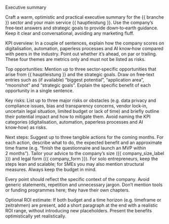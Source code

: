 Executive summary

Craft a warm, optimistic and practical executive summary for the {{ branche }} sector and your main service {{ hauptleistung }}. Use the company’s free‑text answers and strategic goals to provide down‑to‑earth guidance. Keep it clear and conversational, avoiding any marketing fluff.

KPI overview: In a couple of sentences, explain how the company scores on digitalisation, automation, paperless processes and AI know‑how compared with peers in the industry. Point out whether it’s ahead, on par or trailing. These four themes are metrics only and must not be listed as risks.

Top opportunities: Mention up to three sector‑specific opportunities that arise from {{ hauptleistung }} and the strategic goals. Draw on free‑text entries such as (if available) “biggest potential”, “application area”, “moonshot” and “strategic goals”. Explain the specific benefit of each opportunity in a single sentence.

Key risks: List up to three major risks or obstacles (e.g. data privacy and compliance issues, bias and transparency concerns, vendor lock‑in, uncertain legal situation, limited budget or lack of time) and briefly outline their potential impact and how to mitigate them. Avoid naming the KPI categories (digitalisation, automation, paperless processes and AI know‑how) as risks.

Next steps: Suggest up to three tangible actions for the coming months. For each action, describe what to do, the expected benefit and an approximate time frame (e.g. “finish the questionnaire and launch an MVP within 2 months”). Tailor your advice to the company’s size ({{ company_size_label }}) and legal form ({{ company_form }}). For solo entrepreneurs, keep the steps lean and scalable; for SMEs you may also mention structural measures. Always keep the budget in mind.

Every point should reflect the specific context of the company. Avoid generic statements, repetition and unnecessary jargon. Don’t mention tools or funding programmes here; they have their own chapters.

Optional ROI estimate: If both budget and a time horizon (e.g. timeframe or zeitrahmen) are present, add a short paragraph at the end with a realistic ROI range, without introducing new placeholders. Present the benefits optimistically yet realistically.